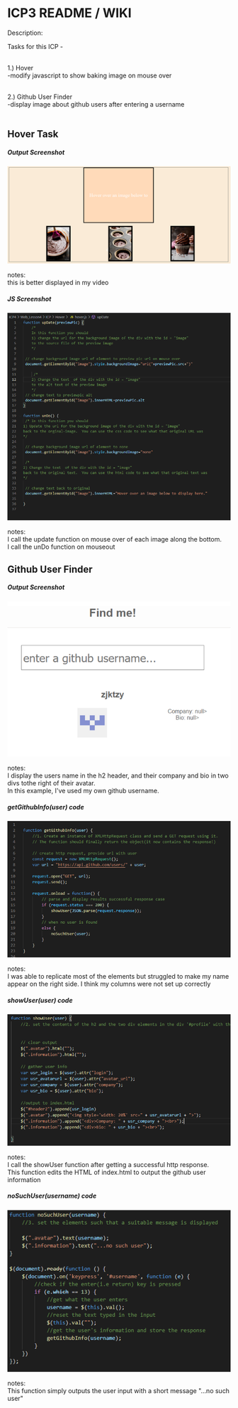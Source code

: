 # ICP3 README / WIKI

Description:<br>

Tasks for this ICP -<br><br>

1.) Hover<br>
    -modify javascript to show baking image on mouse over<br><br>

2.) Github User Finder<br>
    -display image about github users after entering a username<br><br>

## Hover Task

##### Output Screenshot

![hover_output](wiki_screenshots/hover_output.PNG)

notes: <br>
this is better displayed in my video

##### JS Screenshot

![hover_js](wiki_screenshots/hover_js.PNG)

notes: <br>
I call the update function on mouse over of each image along the bottom. <br>
I call the unDo function on mouseout<br>

## Github User Finder

##### Output Screenshot

![github_output](wiki_screenshots/github_output.PNG)

notes: <br>
I display the users name in the h2 header, and their company and bio in two divs tothe right of their avatar.<br>
In this example, I've used my own github username.<br>

##### getGithubInfo(user) code

![github_js1](wiki_screenshots/github_js1.PNG)

notes: <br>
I was able to replicate most of the elements but struggled to make my name appear on the right side. I think my columns were not set up correctly<br>

##### showUser(user) code

![github_js2](wiki_screenshots/github_js2.PNG)

notes: <br>
I call the showUser function after getting a successful http response.<br>
This function edits the HTML of index.html to output the github user information<br>

##### noSuchUser(username) code

![github_js3](wiki_screenshots/github_js3.PNG)

notes: <br>
This function simply outputs the user input with a short message "...no such user"

